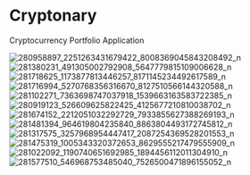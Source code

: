 # Cryptonary
Cryptocurrency Portfolio Application

![280958897_2251263431679422_8008369045843208492_n](https://user-images.githubusercontent.com/38008294/169357905-1d9ac04d-d2aa-4938-b9b0-d9ae76ecd48a.jpg) ![281380231_491305002792908_5647779815109006628_n](https://user-images.githubusercontent.com/38008294/169357946-04cd16ba-5c4a-4fab-bc61-a3450e51fd82.jpg) ![281718625_1173877813446257_8171145234492617589_n](https://user-images.githubusercontent.com/38008294/169357997-3129a271-937d-4028-a5f9-3759ee7094d9.jpg) ![281716994_5270768356316670_8127510566144320588_n](https://user-images.githubusercontent.com/38008294/169358053-70860446-6544-468e-82db-8d1422dbe1fe.jpg) ![281102271_7363698747037918_1539663163583722385_n](https://user-images.githubusercontent.com/38008294/169358073-b4ee1d36-46c9-4a13-a102-e07098565edd.jpg) ![280919123_526609625822425_4125677210810038702_n](https://user-images.githubusercontent.com/38008294/169358121-3b2abb25-1437-452c-afa4-63185b7d5115.jpg) ![281674152_2212051032292729_7933855627388269193_n](https://user-images.githubusercontent.com/38008294/169358132-3d4b5bbc-a2ae-44d1-96d2-a131eae089a3.jpg) ![281481394_964619804235840_8863804493172745812_n](https://user-images.githubusercontent.com/38008294/169358143-c12e4ab0-05dd-411b-a672-f45f3451a450.jpg) ![281317575_3257968954447417_2087254369528201553_n](https://user-images.githubusercontent.com/38008294/169358164-cd81e775-5ab7-494d-b4b9-801d73cf74dc.jpg) ![281475319_1005343320372653_8629555217479555909_n](https://user-images.githubusercontent.com/38008294/169358181-6ef82689-f810-4cfe-9bff-9d00bb3b54c4.jpg) ![281022092_1190740651692985_1894456112011304910_n](https://user-images.githubusercontent.com/38008294/169358201-3e96e911-d67f-4f86-be42-f05e58081b1e.jpg) ![281577510_546968753485040_7526500471896155052_n](https://user-images.githubusercontent.com/38008294/169358302-0d6e53d9-e68d-4ed1-803e-609763cd28de.jpg)









